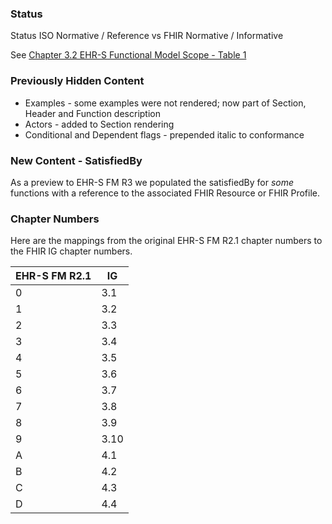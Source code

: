 ### Status

Status ISO Normative / Reference vs FHIR Normative / Informative

See [Chapter 3.2 EHR-S Functional Model Scope - Table 1](chapter1.html#ehr-s-functional-model-scope)

### Previously Hidden Content

* Examples - some examples were not rendered; now part of Section, Header and Function description
* Actors - added to Section rendering
* Conditional and Dependent flags - prepended italic to conformance

### New Content - SatisfiedBy

As a preview to EHR-S FM R3 we populated the satisfiedBy for *some* functions with a reference to the associated FHIR Resource or FHIR Profile.

### Chapter Numbers

Here are the mappings from the original EHR-S FM R2.1 chapter numbers to the FHIR IG chapter numbers.

| EHR-S FM R2.1 | IG |
| -- | -- |
| 0 | 3.1 |
| 1 | 3.2 |
| 2 | 3.3 |
| 3 | 3.4 |
| 4 | 3.5 |
| 5 | 3.6 |
| 6 | 3.7 |
| 7 | 3.8 |
| 8 | 3.9 |
| 9 | 3.10 |
| A | 4.1 |
| B | 4.2 |
| C | 4.3 |
| D | 4.4 |